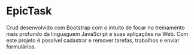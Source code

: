 # EpicTask
Crud desenvolvido com Bootstrap com o intuito de focar no treinamento mais profundo da linguaguem JavaScript e suas apliçações na Web. Com este projeto é possível cadastrar e remover tarefas, trabalhos e enviar formulários.
